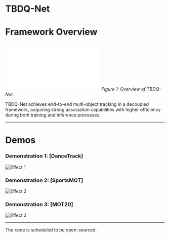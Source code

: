 # TBDQ-Net



# Framework Overview

![Framework Diagram](./assets/framework.pdf)
*Figure 1: Overview of TBDQ-Net.*

TBDQ-Net achieves end-to-end multi-object tracking in a decoupled framework, acquiring strong association capabilities with higher efficiency during both training and inference processes.


---

# Demos

### Demonstration 1: [DanceTrack]
![Effect 1](./assets/dance.gif)

### Demonstration 2: [SportsMOT]

![Effect 2](./assets/sports-compressed.gif)

### Demonstration 3: [MOT20]
![Effect 3](./assets/mot20_compressed.gif)


---


The code is scheduled to be open-sourced.

